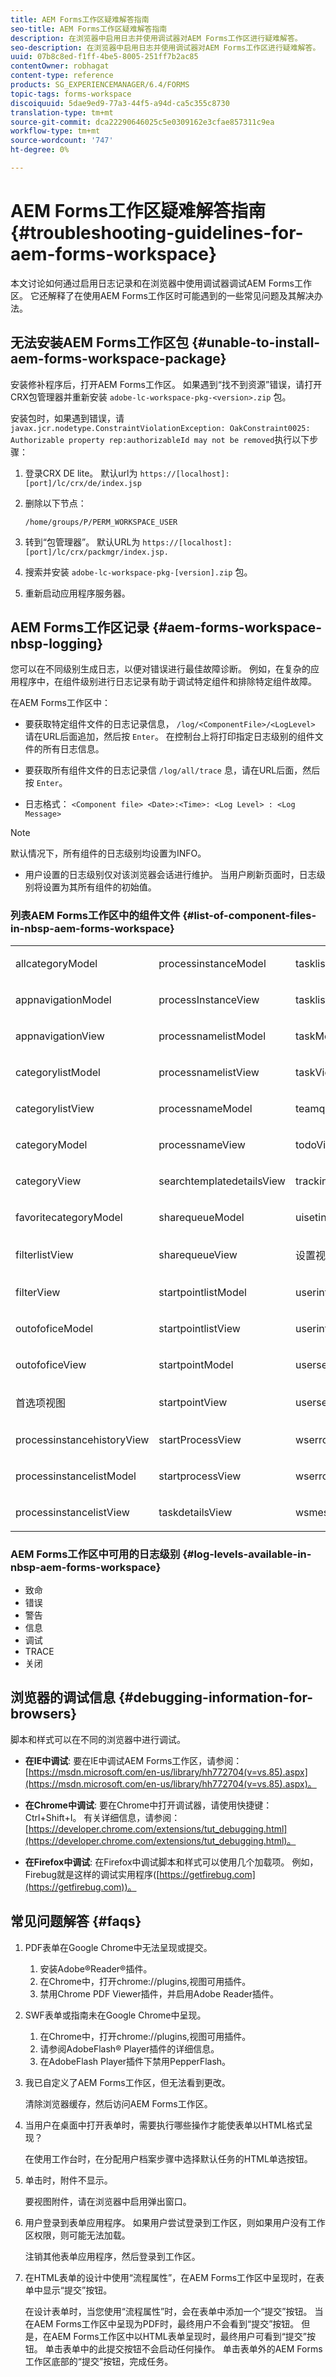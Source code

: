 ```yaml
---
title: AEM Forms工作区疑难解答指南
seo-title: AEM Forms工作区疑难解答指南
description: 在浏览器中启用日志并使用调试器对AEM Forms工作区进行疑难解答。
seo-description: 在浏览器中启用日志并使用调试器对AEM Forms工作区进行疑难解答。
uuid: 07b8c8ed-f1ff-4be5-8005-251ff7b2ac85
contentOwner: robhagat
content-type: reference
products: SG_EXPERIENCEMANAGER/6.4/FORMS
topic-tags: forms-workspace
discoiquuid: 5dae9ed9-77a3-44f5-a94d-ca5c355c8730
translation-type: tm+mt
source-git-commit: dca22290646025c5e0309162e3cfae857311c9ea
workflow-type: tm+mt
source-wordcount: '747'
ht-degree: 0%

---
```



# AEM Forms工作区疑难解答指南 {#troubleshooting-guidelines-for-aem-forms-workspace}

本文讨论如何通过启用日志记录和在浏览器中使用调试器调试AEM Forms工作区。 它还解释了在使用AEM Forms工作区时可能遇到的一些常见问题及其解决办法。

## 无法安装AEM Forms工作区包 {#unable-to-install-aem-forms-workspace-package}

安装修补程序后，打开AEM Forms工作区。 如果遇到“找不到资源”错误，请打开CRX包管理器并重新安装 `adobe-lc-workspace-pkg-<version>.zip` 包。

安装包时，如果遇到错误，请 `javax.jcr.nodetype.ConstraintViolationException: OakConstraint0025: Authorizable property rep:authorizableId may not be removed`执行以下步骤：

1. 登录CRX DE lite。 默认url为 `https://[localhost]:[port]/lc/crx/de/index.jsp`
1. 删除以下节点：

   `/home/groups/P/PERM_WORKSPACE_USER`

1. 转到“包管理器”。 默认URL为 `https://[localhost]:[port]/lc/crx/packmgr/index.jsp.`
1. 搜索并安装 `adobe-lc-workspace-pkg-[version].zip` 包。
1. 重新启动应用程序服务器。

## AEM Forms工作区记录 {#aem-forms-workspace-nbsp-logging}

您可以在不同级别生成日志，以便对错误进行最佳故障诊断。 例如，在复杂的应用程序中，在组件级别进行日志记录有助于调试特定组件和排除特定组件故障。

在AEM Forms工作区中：

* 要获取特定组件文件的日志记录信息， `/log/<ComponentFile>/<LogLevel>` 请在URL后面追加，然后按 `Enter`。 在控制台上将打印指定日志级别的组件文件的所有日志信息。

* 要获取所有组件文件的日志记录信 `/log/all/trace` 息，请在URL后面，然后按 `Enter`。

* 日志格式： `<Component file> <Date>:<Time>: <Log Level> : <Log Message>`

>[!NOTE]
>
>默认情况下，所有组件的日志级别均设置为INFO。

* 用户设置的日志级别仅对该浏览器会话进行维护。 当用户刷新页面时，日志级别将设置为其所有组件的初始值。

### 列表AEM Forms工作区中的组件文件 {#list-of-component-files-in-nbsp-aem-forms-workspace}

<table> 
 <tbody> 
  <tr> 
   <td><p>allcategoryModel</p> </td> 
   <td><p>processinstanceModel</p> </td> 
   <td><p>tasklistModel</p> </td> 
  </tr> 
  <tr> 
   <td><p>appnavigationModel</p> </td> 
   <td><p>processInstanceView</p> </td> 
   <td><p>tasklistView</p> </td> 
  </tr> 
  <tr> 
   <td><p>appnavigationView</p> </td> 
   <td><p>processnamelistModel</p> </td> 
   <td><p>taskModel</p> </td> 
  </tr> 
  <tr> 
   <td><p>categorylistModel</p> </td> 
   <td><p>processnamelistView</p> </td> 
   <td><p>taskView</p> </td> 
  </tr> 
  <tr> 
   <td><p>categorylistView</p> </td> 
   <td><p>processnameModel</p> </td> 
   <td><p>teamqueuesView</p> </td> 
  </tr> 
  <tr> 
   <td><p>categoryModel</p> </td> 
   <td><p>processnameView</p> </td> 
   <td><p>todoView</p> </td> 
  </tr> 
  <tr> 
   <td><p>categoryView</p> </td> 
   <td><p>searchtemplatedetailsView</p> </td> 
   <td><p>trackingView</p> </td> 
  </tr> 
  <tr> 
   <td><p>favoritecategoryModel</p> </td> 
   <td><p>sharequeueModel</p> </td> 
   <td><p>uisetingsModel</p> </td> 
  </tr> 
  <tr> 
   <td><p>filterlistView</p> </td> 
   <td><p>sharequeueView</p> </td> 
   <td><p>设置视图</p> </td> 
  </tr> 
  <tr> 
   <td><p>filterView</p> </td> 
   <td><p>startpointlistModel</p> </td> 
   <td><p>userinfoModel</p> </td> 
  </tr> 
  <tr> 
   <td><p>outofoficeModel</p> </td> 
   <td><p>startpointlistView</p> </td> 
   <td><p>userinfoView</p> </td> 
  </tr> 
  <tr> 
   <td><p>outofoficeView</p> </td> 
   <td><p>startpointModel</p> </td> 
   <td><p>usersearchModel</p> </td> 
  </tr> 
  <tr> 
   <td><p>首选项视图</p> </td> 
   <td><p>startpointView</p> </td> 
   <td><p>usersearchView</p> </td> 
  </tr> 
  <tr> 
   <td><p>processinstancehistoryView</p> </td> 
   <td><p>startProcessView</p> </td> 
   <td><p>wserrorModel</p> </td> 
  </tr> 
  <tr> 
   <td><p>processinstancelistModel</p> </td> 
   <td><p>startprocessView</p> </td> 
   <td><p>wserrorView</p> </td> 
  </tr> 
  <tr> 
   <td><p>processinstancelistView</p> </td> 
   <td><p>taskdetailsView</p> </td> 
   <td><p>wsmessageView</p> </td> 
  </tr> 
 </tbody> 
</table>

### AEM Forms工作区中可用的日志级别 {#log-levels-available-in-nbsp-aem-forms-workspace}

* 致命
* 错误
* 警告
* 信息
* 调试
* TRACE
* 关闭

## 浏览器的调试信息 {#debugging-information-for-browsers}

脚本和样式可以在不同的浏览器中进行调试。

* **在IE中调试**: 要在IE中调试AEM Forms工作区，请参阅： [https://msdn.microsoft.com/en-us/library/hh772704(v=vs.85).aspx](https://msdn.microsoft.com/en-us/library/hh772704(v=vs.85).aspx)。

* **在Chrome中调试**: 要在Chrome中打开调试器，请使用快捷键： Ctrl+Shift+I。 有关详细信息，请参阅： [https://developer.chrome.com/extensions/tut_debugging.html](https://developer.chrome.com/extensions/tut_debugging.html)。

* **在Firefox中调试**: 在Firefox中调试脚本和样式可以使用几个加载项。 例如，Firebug就是这样的调试实用程序([https://getfirebug.com](https://getfirebug.com))。

## 常见问题解答 {#faqs}

1. PDF表单在Google Chrome中无法呈现或提交。

   1. 安装Adobe®Reader®插件。
   1. 在Chrome中，打开chrome://plugins,视图可用插件。
   1. 禁用Chrome PDF Viewer插件，并启用Adobe Reader插件。

1. SWF表单或指南未在Google Chrome中呈现。

   1. 在Chrome中，打开chrome://plugins,视图可用插件。
   1. 请参阅AdobeFlash® Player插件的详细信息。
   1. 在AdobeFlash Player插件下禁用PepperFlash。

1. 我已自定义了AEM Forms工作区，但无法看到更改。

   清除浏览器缓存，然后访问AEM Forms工作区。

1. 当用户在桌面中打开表单时，需要执行哪些操作才能使表单以HTML格式呈现？

   在使用工作台时，在分配用户档案步骤中选择默认任务的HTML单选按钮。

1. 单击时，附件不显示。

   要视图附件，请在浏览器中启用弹出窗口。

1. 用户登录到表单应用程序。 如果用户尝试登录到工作区，则如果用户没有工作区权限，则可能无法加载。

   注销其他表单应用程序，然后登录到工作区。

1. 在HTML表单的设计中使用“流程属性”，在AEM Forms工作区中呈现时，在表单中显示“提交”按钮。

   在设计表单时，当您使用“流程属性”时，会在表单中添加一个“提交”按钮。 当在AEM Forms工作区中呈现为PDF时，最终用户不会看到“提交”按钮。 但是，在AEM Forms工作区中以HTML表单呈现时，最终用户可看到“提交”按钮。 单击表单中的此提交按钮不会启动任何操作。 单击表单外的AEM Forms工作区底部的“提交”按钮，完成任务。
